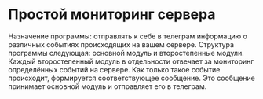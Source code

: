 # Простой мониторинг сервера

Назначение программы: отправлять к себе в телеграм информацию о различных событиях происходящих на вашем сервере.
Структура программы следующая: основной модуль и второстепенные модули. Каждый второстепенный модуль в отдельности отвечает за мониторинг определённых событий на сервере. Как только такое событие происходит, формируется соответствующее сообщение. Это сообщение принимает основной модуль и отправляет его в телеграм.